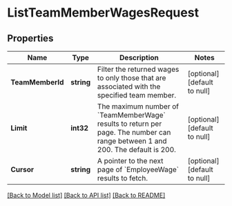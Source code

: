 # ListTeamMemberWagesRequest

## Properties

 Name             | Type       | Description                                                                                                                              | Notes                        
------------------|------------|------------------------------------------------------------------------------------------------------------------------------------------|------------------------------
 **TeamMemberId** | **string** | Filter the returned wages to only those that are associated with the specified team member.                                              | [optional] [default to null] 
 **Limit**        | **int32**  | The maximum number of &#x60;TeamMemberWage&#x60; results to return per page. The number can range between 1 and 200. The default is 200. | [optional] [default to null] 
 **Cursor**       | **string** | A pointer to the next page of &#x60;EmployeeWage&#x60; results to fetch.                                                                 | [optional] [default to null] 

[[Back to Model list]](../README.md#documentation-for-models) [[Back to API list]](../README.md#documentation-for-api-endpoints) [[Back to README]](../README.md)

